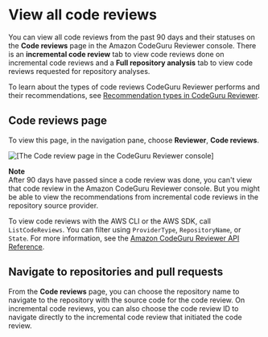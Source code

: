 # View all code reviews<a name="view-all-code-reviews"></a>

You can view all code reviews from the past 90 days and their statuses on the **Code reviews** page in the Amazon CodeGuru Reviewer console\. There is an **incremental code review** tab to view code reviews done on incremental code reviews and a **Full repository analysis** tab to view code reviews requested for repository analyses\.

To learn about the types of code reviews CodeGuru Reviewer performs and their recommendations, see [Recommendation types in CodeGuru Reviewer](recommendations.md)\.

## Code reviews page<a name="about-viewing-code-reviews"></a>

To view this page, in the navigation pane, choose **Reviewer**, **Code reviews**\.

![\[The Code review page in the CodeGuru Reviewer console\]](http://docs.aws.amazon.com/codeguru/latest/reviewer-ug/images/codereview_repo_analysis.png)

**Note**  
After 90 days have passed since a code review was done, you can't view that code review in the Amazon CodeGuru Reviewer console\. But you might be able to view the recommendations from incremental code reviews in the repository source provider\.

To view code reviews with the AWS CLI or the AWS SDK, call `ListCodeReviews`\. You can filter using `ProviderType`, `RepositoryName`, or `State`\. For more information, see the [Amazon CodeGuru Reviewer API Reference](https://docs.aws.amazon.com/codeguru/latest/reviewer-api/Welcome.html)\.

## Navigate to repositories and pull requests<a name="go-to-repository-and-request"></a>

From the **Code reviews** page, you can choose the repository name to navigate to the repository with the source code for the code review\. On incremental code reviews, you can also choose the code review ID to navigate directly to the incremental code review that initiated the code review\.